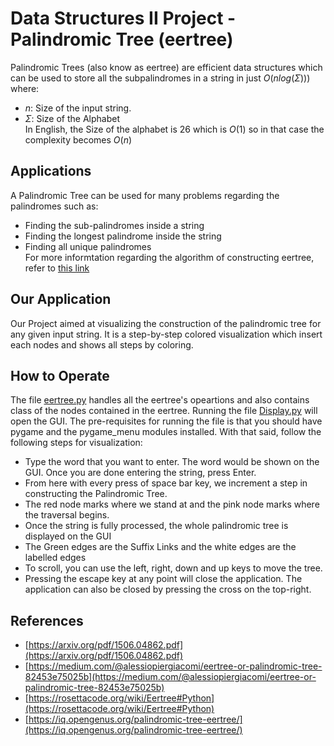 # Data Structures II Project - Palindromic Tree (eertree)
Palindromic Trees (also know as eertree) are efficient data structures which can be used to store all the subpalindromes in a string in just $O(nlog(\Sigma) ))$ where:
- $n:$ Size of the input string.
- $\Sigma :$ Size of the Alphabet <br/>
In English, the Size of the alphabet is 26 which is $O(1)$ so in that case the complexity becomes $O(n)$
## Applications
A Palindromic Tree can be used for many problems regarding the palindromes such as:
- Finding the sub-palindromes inside a string
- Finding the longest palindrome inside the string
- Finding all unique palindromes <br/>
For more informtation regarding the algorithm of constructing eertree, refer to [this link](https://medium.com/@alessiopiergiacomi/eertree-or-palindromic-tree-82453e75025b)
## Our Application
Our Project aimed at visualizing the construction of the palindromic tree for any given input string. It is a step-by-step colored visualization which insert each nodes and shows all steps by coloring.
## How to Operate
The file [eertree.py](eertree.py) handles all the eertree's opeartions and also contains class of the nodes contained in the eertree. Running the file [Display.py](Display.py) will open the GUI. The pre-requisites for running the file is that you should have pygame and the pygame_menu modules installed. With that said, follow the following steps for visualization:
- Type the word that you want to enter. The word would be shown on the GUI. Once you are done entering the string, press Enter.
- From here with every press of space bar key, we increment a step in constructing the Palindromic Tree.
- The red node marks where we stand at and the pink node marks where the traversal begins.
- Once the string is fully processed, the whole palindromic tree is displayed on the GUI
- The Green edges are the Suffix Links and the white edges are the labelled edges
- To scroll, you can use the left, right, down and up keys to move the tree.
- Pressing the escape key at any point will close the application. The application can also be closed by pressing the cross on the top-right.

## References
- [https://arxiv.org/pdf/1506.04862.pdf](https://arxiv.org/pdf/1506.04862.pdf)
- [https://medium.com/@alessiopiergiacomi/eertree-or-palindromic-tree-82453e75025b](https://medium.com/@alessiopiergiacomi/eertree-or-palindromic-tree-82453e75025b)
- [https://rosettacode.org/wiki/Eertree#Python](https://rosettacode.org/wiki/Eertree#Python)
- [https://iq.opengenus.org/palindromic-tree-eertree/](https://iq.opengenus.org/palindromic-tree-eertree/)